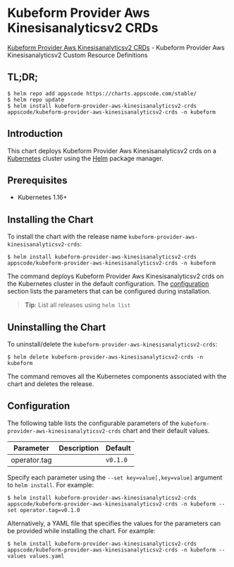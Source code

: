 # Kubeform Provider Aws Kinesisanalyticsv2 CRDs

[Kubeform Provider Aws Kinesisanalyticsv2 CRDs](https://github.com/kubeform) - Kubeform Provider Aws Kinesisanalyticsv2 Custom Resource Definitions

## TL;DR;

```console
$ helm repo add appscode https://charts.appscode.com/stable/
$ helm repo update
$ helm install kubeform-provider-aws-kinesisanalyticsv2-crds appscode/kubeform-provider-aws-kinesisanalyticsv2-crds -n kubeform
```

## Introduction

This chart deploys Kubeform Provider Aws Kinesisanalyticsv2 crds on a [Kubernetes](http://kubernetes.io) cluster using the [Helm](https://helm.sh) package manager.

## Prerequisites

- Kubernetes 1.16+

## Installing the Chart

To install the chart with the release name `kubeform-provider-aws-kinesisanalyticsv2-crds`:

```console
$ helm install kubeform-provider-aws-kinesisanalyticsv2-crds appscode/kubeform-provider-aws-kinesisanalyticsv2-crds -n kubeform
```

The command deploys Kubeform Provider Aws Kinesisanalyticsv2 crds on the Kubernetes cluster in the default configuration. The [configuration](#configuration) section lists the parameters that can be configured during installation.

> **Tip**: List all releases using `helm list`

## Uninstalling the Chart

To uninstall/delete the `kubeform-provider-aws-kinesisanalyticsv2-crds`:

```console
$ helm delete kubeform-provider-aws-kinesisanalyticsv2-crds -n kubeform
```

The command removes all the Kubernetes components associated with the chart and deletes the release.

## Configuration

The following table lists the configurable parameters of the `kubeform-provider-aws-kinesisanalyticsv2-crds` chart and their default values.

|  Parameter   | Description | Default  |
|--------------|-------------|----------|
| operator.tag |             | `v0.1.0` |


Specify each parameter using the `--set key=value[,key=value]` argument to `helm install`. For example:

```console
$ helm install kubeform-provider-aws-kinesisanalyticsv2-crds appscode/kubeform-provider-aws-kinesisanalyticsv2-crds -n kubeform --set operator.tag=v0.1.0
```

Alternatively, a YAML file that specifies the values for the parameters can be provided while
installing the chart. For example:

```console
$ helm install kubeform-provider-aws-kinesisanalyticsv2-crds appscode/kubeform-provider-aws-kinesisanalyticsv2-crds -n kubeform --values values.yaml
```
